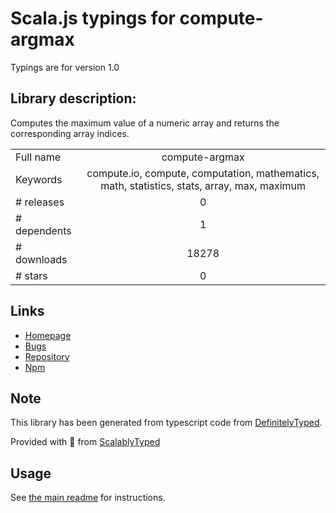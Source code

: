
# Scala.js typings for compute-argmax

Typings are for version 1.0

## Library description:
Computes the maximum value of a numeric array and returns the corresponding array indices.

|                    |                 |
| ------------------ | :-------------: |
| Full name          | compute-argmax |
| Keywords           | compute.io, compute, computation, mathematics, math, statistics, stats, array, max, maximum |
| # releases         | 0 |
| # dependents       | 1 |
| # downloads        | 18278 |
| # stars            | 0 |

## Links
- [Homepage](https://github.com/compute-io/argmax)
- [Bugs](https://github.com/compute-io/argmax/issues)
- [Repository](https://github.com/compute-io/argmax)
- [Npm](https://www.npmjs.com/package/compute-argmax)
    


## Note
This library has been generated from typescript code from [DefinitelyTyped](https://definitelytyped.org).

Provided with :purple_heart: from [ScalablyTyped](https://github.com/oyvindberg/ScalablyTyped)

## Usage
See [the main readme](../../readme.md) for instructions.



